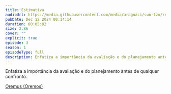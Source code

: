 ```yaml
---
title: Estimativa
audioUrl: https://media.githubusercontent.com/media/araguaci/sun-tzu/refs/heads/main/public/audio/02-cap-01-estimativa.mp3
pubDate: Dec 12 2024 00:14:14
duration: 00:05:02
size: 2.86
cover: ""
explicit: true
episode: 3
season: 1
episodeType: full
description: Enfatiza a importância da avaliação e do planejamento antes de qualquer confronto.
---
```

Enfatiza a importância da avaliação e do planejamento antes de qualquer confronto.


<div class="text-center mt-16">
  <a class="btn btn-accent mt-9" href="/episode/post01">Oremus (Oremos)</a>
</div>